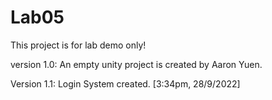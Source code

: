 # Lab05
This project is for lab demo only!

version 1.0: An empty unity project is created by Aaron Yuen.

Version 1.1: Login System created. [3:34pm, 28/9/2022]

